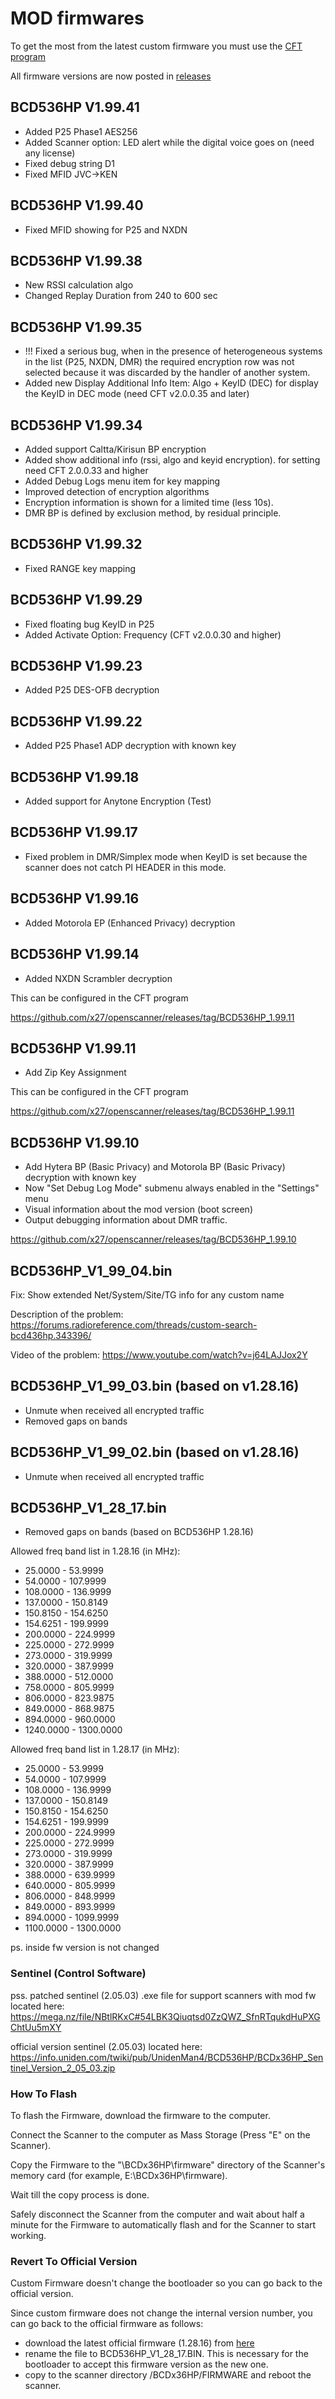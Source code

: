 # MOD firmwares

To get the most from the latest custom firmware you must use the [CFT program](https://github.com/x27/CFT)

All firmware versions are now posted in [releases](https://github.com/x27/openscanner/releases)

## BCD536HP V1.99.41

* Added P25 Phase1 AES256
* Added Scanner option: LED alert while the digital voice goes on (need any license)
* Fixed debug string D1
* Fixed MFID JVC->KEN

## BCD536HP V1.99.40

* Fixed MFID showing for P25 and NXDN

## BCD536HP V1.99.38

* New RSSI calculation algo
* Changed Replay Duration from 240 to 600 sec

## BCD536HP V1.99.35

* !!! Fixed a serious bug, when in the presence of heterogeneous systems in the list (P25, NXDN, DMR) the required encryption row was not selected because it was discarded by the handler of another system.
* Added new Display Additional Info Item: Algo + KeyID (DEC) for display the KeyID in DEC mode (need CFT v2.0.0.35 and later)

## BCD536HP V1.99.34

* Added support Caltta/Kirisun BP encryption
* Added show additional info (rssi, algo and keyid encryption). for setting need CFT 2.0.0.33 and higher
* Added Debug Logs menu item for key mapping
* Improved detection of encryption algorithms
* Encryption information is shown for a limited time (less 10s).
* DMR BP is defined by exclusion method, by residual principle.

## BCD536HP V1.99.32

* Fixed RANGE key mapping

## BCD536HP V1.99.29

* Fixed floating bug KeyID in P25
* Added Activate Option: Frequency (CFT v2.0.0.30 and higher)

## BCD536HP V1.99.23

* Added P25 DES-OFB decryption

## BCD536HP V1.99.22

* Added P25 Phase1 ADP decryption with known key

## BCD536HP V1.99.18

* Added support for Anytone Encryption (Test)

## BCD536HP V1.99.17

* Fixed problem in DMR/Simplex mode when KeyID is set because the scanner does not catch PI HEADER in this mode.

## BCD536HP V1.99.16

* Added Motorola EP (Enhanced Privacy) decryption

## BCD536HP V1.99.14

* Added NXDN Scrambler decryption

This can be configured in the CFT program

https://github.com/x27/openscanner/releases/tag/BCD536HP_1.99.11

## BCD536HP V1.99.11

* Add Zip Key Assignment

This can be configured in the CFT program

https://github.com/x27/openscanner/releases/tag/BCD536HP_1.99.11

## BCD536HP V1.99.10

* Add Hytera BP (Basic Privacy) and Motorola BP (Basic Privacy) decryption with known key
* Now "Set Debug Log Mode" submenu always enabled in the "Settings" menu
* Visual information about the mod version (boot screen)
* Output debugging information about DMR traffic.

https://github.com/x27/openscanner/releases/tag/BCD536HP_1.99.10

## BCD536HP_V1_99_04.bin

Fix: Show extended Net/System/Site/TG info for any custom name

Description of the problem: https://forums.radioreference.com/threads/custom-search-bcd436hp.343396/

Video of the problem: https://www.youtube.com/watch?v=j64LAJJox2Y

## BCD536HP_V1_99_03.bin (based on v1.28.16)

* Unmute when received all encrypted traffic
* Removed gaps on bands

## BCD536HP_V1_99_02.bin (based on v1.28.16)

* Unmute when received all encrypted traffic

## BCD536HP_V1_28_17.bin

* Removed gaps on bands (based on BCD536HP 1.28.16)

Allowed freq band list in 1.28.16 (in MHz):

- 25.0000 - 53.9999
- 54.0000 - 107.9999
- 108.0000 - 136.9999
- 137.0000 - 150.8149
- 150.8150 - 154.6250
- 154.6251 - 199.9999
- 200.0000 - 224.9999
- 225.0000 - 272.9999
- 273.0000 - 319.9999
- 320.0000 - 387.9999
- 388.0000 - 512.0000
- 758.0000 - 805.9999
- 806.0000 - 823.9875
- 849.0000 - 868.9875
- 894.0000 - 960.0000
- 1240.0000 - 1300.0000 

Allowed freq band list in 1.28.17 (in MHz):

- 25.0000 - 53.9999
- 54.0000 - 107.9999
- 108.0000 - 136.9999
- 137.0000 - 150.8149
- 150.8150 - 154.6250
- 154.6251 - 199.9999
- 200.0000 - 224.9999
- 225.0000 - 272.9999
- 273.0000 - 319.9999
- 320.0000 - 387.9999
- 388.0000 - 639.9999
- 640.0000 - 805.9999
- 806.0000 - 848.9999
- 849.0000 - 893.9999
- 894.0000 - 1099.9999
- 1100.0000 - 1300.0000 

ps. inside fw version is not changed

### Sentinel (Control Software)

pss. patched sentinel (2.05.03) .exe file for support scanners with mod fw located here: https://mega.nz/file/NBtlRKxC#54LBK3Qiuqtsd0ZzQWZ_SfnRTqukdHuPXGChtUu5mXY

official version sentinel (2.05.03) located here: https://info.uniden.com/twiki/pub/UnidenMan4/BCD536HP/BCDx36HP_Sentinel_Version_2_05_03.zip

### How To Flash

To flash the Firmware, download the firmware to the computer.

Connect the Scanner to the computer as Mass Storage (Press "E" on the Scanner).

Copy the Firmware to the "\BCDx36HP\firmware" directory of the Scanner's memory card (for example, E:\BCDx36HP\firmware).

Wait till the copy process is done.

Safely disconnect the Scanner from the computer and wait about half a minute for the Firmware to automatically flash and for the Scanner to start working.

### Revert To Official Version

Custom Firmware doesn't change the bootloader so you can go back to the official version.

Since custom firmware does not change the internal version number, you can go back to the official firmware as follows:
- download the latest official firmware (1.28.16) from [here](https://github.com/x27/openscanner/tree/main/uniden/bcd536hp/fw/official)
- rename the file to BCD536HP_V1_28_17.BIN. This is necessary for the bootloader to accept this firmware version as the new one.
- copy to the scanner directory /BCDx36HP/FIRMWARE and reboot the scanner.
